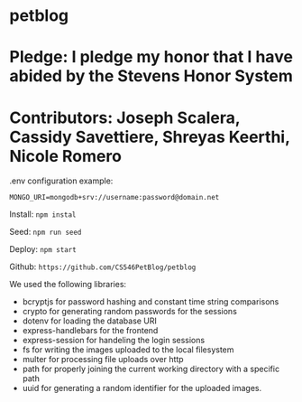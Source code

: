 # petblog
# Pledge: I pledge my honor that I have abided by the Stevens Honor System
# Contributors: Joseph Scalera, Cassidy Savettiere, Shreyas Keerthi, Nicole Romero


.env configuration example:
```
MONGO_URI=mongodb+srv://username:password@domain.net
```

Install:
`npm instal`

Seed:
`npm run seed`

Deploy:
`npm start`

Github:
`https://github.com/CS546PetBlog/petblog`


We used the following libraries:
- bcryptjs for password hashing and constant time string comparisons
- crypto for generating random passwords for the sessions
- dotenv for loading the database URI
- express-handlebars for the frontend
- express-session for handeling the login sessions
- fs for writing the images uploaded to the local filesystem
- multer for processing file uploads over http
- path for properly joining the current working directory with a specific path
- uuid for generating a random identifier for the uploaded images.